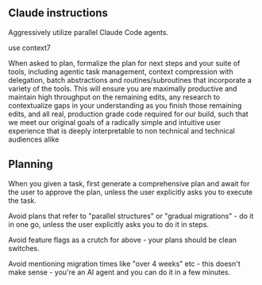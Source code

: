 ## Claude instructions

Aggressively utilize parallel Claude Code agents.

use context7

When asked to plan, formalize the plan for next steps and your suite of tools, including agentic task management, context compression with delegation, batch abstractions and routines/subroutines that incorporate a variety of the tools. This will ensure you are maximally productive and maintain high throughput on the remaining edits, any research to contextualize gaps in your understanding as you finish those remaining edits, and all real, production grade code required for our build, such that we meet our original goals of a radically simple and intuitive user experience that is deeply interpretable to non technical and technical audiences alike

## Planning

When you given a task, first generate a comprehensive plan and await for the user to approve the plan, unless the user explicitly asks you to execute the task.

Avoid plans that refer to "parallel structures" or "gradual migrations" - do it in one go, unless the user explicitly asks you to do it in steps.

Avoid feature flags as a crutch for above - your plans should be clean switches.

Avoid mentioning migration times like "over 4 weeks" etc - this doesn't make sense - you're an AI agent and you can do it in a few minutes.
